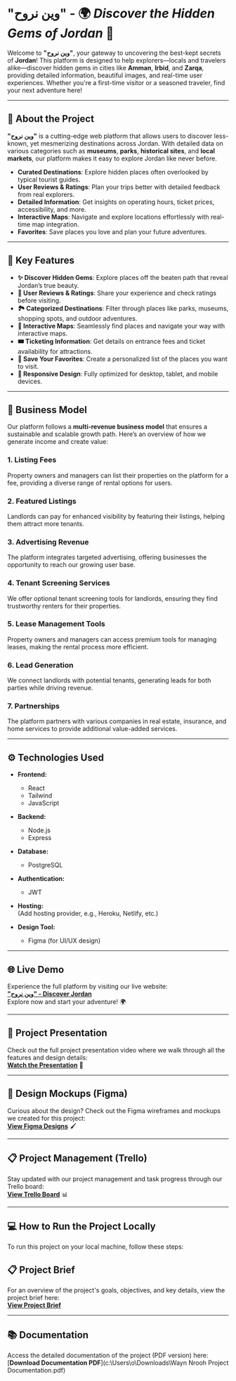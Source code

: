 # **"وين نروح"** - 🌍 *Discover the Hidden Gems of Jordan* 🌟

Welcome to **"وين نروح"**, your gateway to uncovering the best-kept secrets of **Jordan**! This platform is designed to help explorers—locals and travelers alike—discover hidden gems in cities like **Amman**, **Irbid**, and **Zarqa**, providing detailed information, beautiful images, and real-time user experiences. Whether you're a first-time visitor or a seasoned traveler, find your next adventure here!

---

## 🚀 **About the Project**

**"وين نروح"** is a cutting-edge web platform that allows users to discover less-known, yet mesmerizing destinations across Jordan. With detailed data on various categories such as **museums**, **parks**, **historical sites**, and **local markets**, our platform makes it easy to explore Jordan like never before. 

- **Curated Destinations**: Explore hidden places often overlooked by typical tourist guides.
- **User Reviews & Ratings**: Plan your trips better with detailed feedback from real explorers.
- **Detailed Information**: Get insights on operating hours, ticket prices, accessibility, and more.
- **Interactive Maps**: Navigate and explore locations effortlessly with real-time map integration.
- **Favorites**: Save places you love and plan your future adventures.

---

## 🎯 **Key Features**

- **✨ Discover Hidden Gems**: Explore places off the beaten path that reveal Jordan’s true beauty.
- **💬 User Reviews & Ratings**: Share your experience and check ratings before visiting.
- **🏞️ Categorized Destinations**: Filter through places like parks, museums, shopping spots, and outdoor adventures.
- **📍 Interactive Maps**: Seamlessly find places and navigate your way with interactive maps.
- **🎟️ Ticketing Information**: Get details on entrance fees and ticket availability for attractions.
- **💾 Save Your Favorites**: Create a personalized list of the places you want to visit.
- **📱 Responsive Design**: Fully optimized for desktop, tablet, and mobile devices.

---

## 💼 **Business Model**

Our platform follows a **multi-revenue business model** that ensures a sustainable and scalable growth path. Here’s an overview of how we generate income and create value:

### 1. **Listing Fees**
   Property owners and managers can list their properties on the platform for a fee, providing a diverse range of rental options for users.

### 2. **Featured Listings**
   Landlords can pay for enhanced visibility by featuring their listings, helping them attract more tenants.

### 3. **Advertising Revenue**
   The platform integrates targeted advertising, offering businesses the opportunity to reach our growing user base.

### 4. **Tenant Screening Services**
   We offer optional tenant screening tools for landlords, ensuring they find trustworthy renters for their properties.

### 5. **Lease Management Tools**
   Property owners and managers can access premium tools for managing leases, making the rental process more efficient.

### 6. **Lead Generation**
   We connect landlords with potential tenants, generating leads for both parties while driving revenue.

### 7. **Partnerships**
   The platform partners with various companies in real estate, insurance, and home services to provide additional value-added services.

---
## ⚙️ **Technologies Used**

- **Frontend:**  
   - React  
   - Tailwind
   - JavaScript  

- **Backend:**  
   - Node.js  
   - Express  

- **Database:**  
   - PostgreSQL  


- **Authentication:**  
   - JWT  

- **Hosting:**  
   (Add hosting provider, e.g., Heroku, Netlify, etc.)

- **Design Tool:**  
   - Figma (for UI/UX design)

---

## 🌐 **Live Demo**

Experience the full platform by visiting our live website:  
[**"وين نروح" - Discover Jordan**](#)  
Explore now and start your adventure! 🌍

---

## 🎥 **Project Presentation**

Check out the full project presentation video where we walk through all the features and design details:  
[**Watch the Presentation**](https://trello.com/b/mNWH0Kn9/wayn-nrooh) 🎤

---

## 🎨 **Design Mockups (Figma)**

Curious about the design? Check out the Figma wireframes and mockups we created for this project:  
[**View Figma Designs**](https://www.figma.com/design/Qi9vRZCV2ry433b2T8jjEv/Untitled?node-id=0-1&p=f&t=b2UKFNwj5D6qzZZ2-0) 🖌️


---

## 📋 **Project Management (Trello)**

Stay updated with our project management and task progress through our Trello board:  
[**View Trello Board**](https://trello.com/b/mNWH0Kn9/wayn-nrooh) 📊

---


## 💻 **How to Run the Project Locally**

To run this project on your local machine, follow these steps:


## 📋 **Project Brief**

For an overview of the project's goals, objectives, and key details, view the project brief here:  
[**View Project Brief**](file:///C:/Users/o/Downloads/Wayn%20Nrooh%20project%20Brief.pdf)

---

## 📚 **Documentation**

Access the detailed documentation of the project (PDF version) here:  
[**Download Documentation PDF**](c:\Users\o\Downloads\Wayn Nrooh Project  Documentation.pdf)

